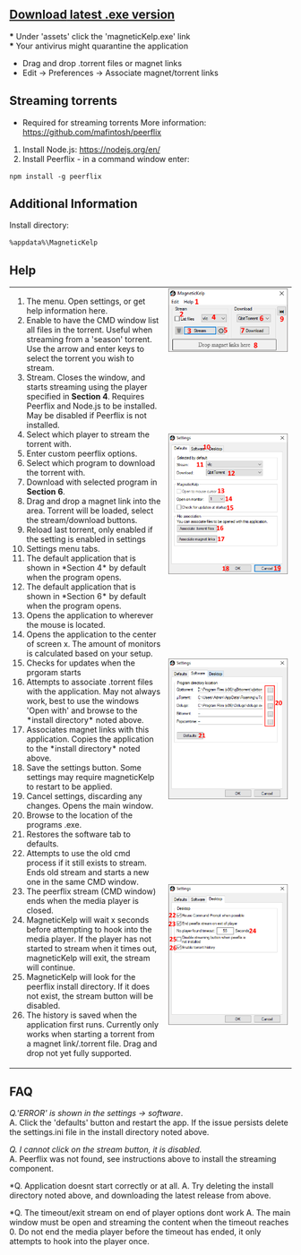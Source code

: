 ## [**Download** latest .exe version](https://github.com/kubar123/MagneticKelp/releases/latest)
__*__ Under 'assets' click the 'magneticKelp.exe' link  
__*__ Your antivirus might quarantine the application

* Drag and drop .torrent files or magnet links
* Edit -> Preferences -> Associate magnet/torrent links

## Streaming torrents
* Required for streaming torrents
More information: https://github.com/mafintosh/peerflix
1.  Install Node.js: https://nodejs.org/en/
2.  Install Peerflix - in a command window enter:
```
npm install -g peerflix
```

## Additional Information

Install directory:
```
%appdata%\MagneticKelp
```

## Help


<table>
<colgroup>
<col>
<col>
</colgroup>
  <tr valign="top">
    <td width="55%" rowspan="4" >
      <ol>
        <li> The menu. Open settings, or get help information here.</li>
		<li> Enable to have the CMD window list all files in the torrent. Useful when streaming from a 'season' torrent. Use the arrow and enter keys to select the torrent you wish to stream. </li> 
		<li> Stream. Closes the window, and starts streaming using the player specified in <b>Section 4</b>. Requires Peerflix and Node.js to be installed. May be disabled if Peerflix is not installed. </li>
		<li>Select which player to stream the torrent with.</li>
<li>Enter custom peerflix options.</li>
<li>Select which program to download the torrent with.</li>
<li>Download with selected program in <b>Section 6</b>.</li>
<li>Drag and drop a magnet link into the area. Torrent will be loaded, select the stream/download buttons.</li>
<li>Reload last torrent, only enabled if the setting is enabled in settings</li>
<li>Settings menu tabs.</li>
<li> The default application that is shown in *Section 4* by default when the program opens.</li>
<li> The default application that is shown in *Section 6* by default when the program opens.</li>
<li> Opens the application to wherever the mouse is located.</li>
<li> Opens the application to the center of screen x. The amount of monitors is calculated based on your setup.</li>
<li> Checks for updates when the prgoram starts </li>
<li> Attempts to associate .torrent files with the application. May not always work, best to use the windows 'Open with' and browse to the *install directory* noted above.</li>
<li> Associates magnet links with this application. Copies the application to the *install directory* noted above.</li>
<li> Save the settings button. Some settings may require magneticKelp to restart to be applied.</li>
<li> Cancel settings, discarding any changes. Opens the main window.</li>
<li> Browse to the location of the programs .exe.</li>
<li> Restores the software tab to defaults.</li>
	      <li> Attempts to use the old cmd process if it still exists to stream. Ends old stream and starts a new one in the same CMD window.</li>
<li> The peerflix stream (CMD window) ends when the media player is closed. </li>
<li> MagneticKelp will wait x seconds before attempting to hook into the media player. If the player has not started to stream when it times out, magneticKelp will exit, the stream will continue.</li>
	      <li>MagneticKelp will look for the peerflix install directory. If it does not exist, the stream button will be disabled.</li>
<li> The history is saved when the application first runs. Currently only works when starting a torrent from a magnet link/.torrent file. Drag and drop not yet fully supported.</li>
	</ol>
</td>
    <td><img align="right" src="https://raw.githubusercontent.com/kubar123/MagneticKelp/master/Img/helpInfo0.5.0A.PNG" /></td>
  </tr>
  <tr>
    <td ><img align="right" src="https://raw.githubusercontent.com/kubar123/MagneticKelp/master/Img/helpInfo0.5.0B.PNG" /></td>
  </tr>
  <tr>
    <td ><img align="right" src="https://raw.githubusercontent.com/kubar123/MagneticKelp/master/Img/helpInfo0.5.0C.PNG" /></td>
  </tr>
  <tr>
    <td><img align="right" src="https://raw.githubusercontent.com/kubar123/MagneticKelp/master/Img/helpInfo0.5.0D.PNG" />
    </td>
  </tr>

</table>


## FAQ
*Q.'ERROR' is shown in the settings -> software*.  
A. Click the 'defaults' button and restart the app. If the issue persists delete the settings.ini file in the install directory noted above.

*Q. I cannot click on the stream button, it is disabled.*  
A. Peerflix was not found, see instructions above to install the streaming component.


*Q. Application doesnt start correctly or at all.
A. Try deleting the install directory noted above, and downloading the latest release from above.

*Q. The timeout/exit stream on end of player options dont work
A. The main window must be open and streaming the content when the timeout reaches 0. Do not end the media player before the timeout has ended, it only attempts to hook into the player once.
